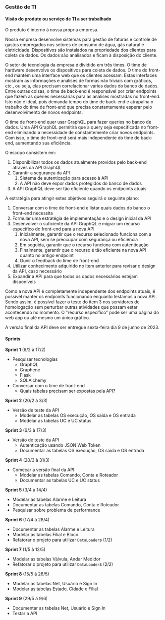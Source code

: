### Gestão de TI

#### Visão do produto ou serviço de TI a ser trabalhado

O produto é interno à nossa própria empresa.

Nossa empresa desenvolve sistemas para gestão de faturas e controle de gastos empregados nos setores de consumo de água, gás natural e eletricidade. Dispositivos são instalados na propriedade dos clientes para coleta de dados. Os dados são analisados e ficam à disposição do cliente.

O setor de tecnologia da empresa é dividido em três times. O time de hardware desenvolve os dispositivos para coleta de dados. O time do front-end mantém uma interface web que os clientes acessam. Estas interfaces mostram as informações e análises de formas não triviais com gráficos, etc., ou seja, elas precisam correlacionar vários dados do banco de dados. Entre outras coisas, o time de back-end é responsável por criar endpoints que fazem as queries necessárias para as análises mostradas no front-end. Isto não é ideal, pois demanda tempo do time de back-end e atrapalha o trabalho do time de front-end que precisa constantemente esperar pelo desenvolvimento de novos endpoints.

O time de front-end quer usar GraphQL para fazer queries no banco de dados. Uma API GraphQL permitirá que a query seja especificada no front-end eliminando a necessidade de constantemente criar novos endpoints. Com isso, o time de front-end será mais independente do time de back-end, aumentando sua eficiência.

O escopo consistem em:

1. Disponibilizar todos os dados atualmente providos pelo back-end através da API GraphQL
2. Garantir a segurança da API
    1. Sistema de autenticação para acesso à API
    2. A API não deve expor dados protegidos do banco de dados
3. A API GraphQL deve ser tão eficiente quando os endpoints atuais

A estratégia para atingir estes objetivos seguirá o seguinte plano:

1. Conversar com o time de front-end e listar quais dados do banco o front-end necessita
2. Formular uma estratégia de implementação e o design inicial da API
3. Desenvolver o suficiente da API GraphQL e migrar um recurso específico do front-end para a nova API
    1. Inicialmente, garantir que o recurso selecionado funciona com a nova API, sem se preocupar com segurança ou eficiência
    2. Em seguida, garantir que o recurso funciona com autenticação
    3. Finalmente, garantir que o recurso é tão eficiente na nova API quanto no antigo endpoint
    4. Ouvir o feedback do time de front-end
4. Utilizar conhecimento adquirido no item anterior para revisar o design da API, caso necessário
5. Expandir a API para que todos os dados necessários estejam disponíveis

Como a nova API é completamente independente dos endpoints atuais, é possível manter os endpoints funcionando enquanto testamos a nova API. Sendo assim, é possível fazer o teste do item 3 nos servidores de homologação sem perturbar outras atividades que possam estar acontecendo no momento. O "recurso específico" pode ser uma página do web app ou até mesmo um único gráfico.

A versão final da API deve ser entregue sexta-feira dia 9 de junho de 2023.

<!-- Paragrafo sobre como os items 1 a 3 devem gastar 1 ou 2 sprints enquanto o 5 vai gastar a maior quantidade de tempo -->

<!-- Governança de dados -->

#### Sprints

**Sprint 1** (6/2 à 17/2)

- Pesquisar tecnologias
    + GraphQL
    + Graphene
    + Flask
    + SQLAlchemy
- Conversar com o time de front-end
    + Quais tabelas precisam ser expostas pela API?

**Sprint 2** (20/2 à 3/3)

- Versão de teste da API
    + Modelar as tabelas OS execução, OS saída e OS entrada
    + Modelar as tabelas UC e UC status

**Sprint 3** (6/3 à 17/3)

- Versão de teste da API
    + Autenticação usando JSON Web Token
    + Documentar as tabelas OS execução, OS saída e OS entrada

**Sprint 4** (20/3 à 31/3)

- Começar a versão final da API
    + Modelar as tabelas Comando, Conta e Roteador
    + Documentar as tabelas UC e UC status

**Sprint 5** (3/4 à 14/4)

- Modelar as tabelas Alarme e Leitura
- Documentar as tabelas Comando, Conta e Roteador
- Pesquisar sobre problema de performance

**Sprint 6** (17/4 à 28/4)

- Documentar as tabelas Alarme e Leitura
- Modelar as tabelas Filial e Bloco
- Refatorar o projeto para utilizar `DataLoader`s (1/2)

**Sprint 7** (1/5 à 12/5)

- Modelar as tabelas Válvula, Andar Medidor
- Refatorar o projeto para utilizar `DataLoader`s (2/2)

**Sprint 8** (15/5 à 26/5)

- Modelar as tabelas Net, Usuário e Sign In
- Modelar as tabelas Estado, Cidade e Filial

**Sprint 9** (29/5 à 9/6)

- Documentar as tabelas Net, Usuário e Sign In
- Testar a API
